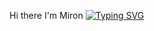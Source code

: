 Hi there I'm Miron
[![Typing SVG](https://readme-typing-svg.demolab.com/?lines=Im+like+Programming+Graphics)](https://git.io/typing-svg)
